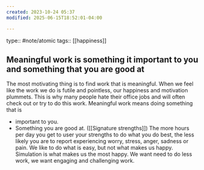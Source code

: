 ```yaml
---
created: 2023-10-24 05:37
modified: 2025-06-15T18:52:01-04:00

---
```

type:: #note/atomic
tags:: [[happiness]]

## Meaningful work is something it important to you and something that you are good at

The most motivating thing is to find work that is meaningful. When we feel like the work we do is futile and pointless, our happiness and motivation plummets. This is why many people hate their office jobs and will often check out or try to do this work.
Meaningful work means doing something that is
- important to you.
- Something you are good at. ([[Signature strengths]])
The more hours per day you get to user your strengths to do what you do best, the less likely you are to report experiencing worry, stress, anger, sadness or pain.
We like to do what is easy, but not what makes us happy. Simulation is what makes us the most happy. We want need to do less work, we want engaging and challenging work.
